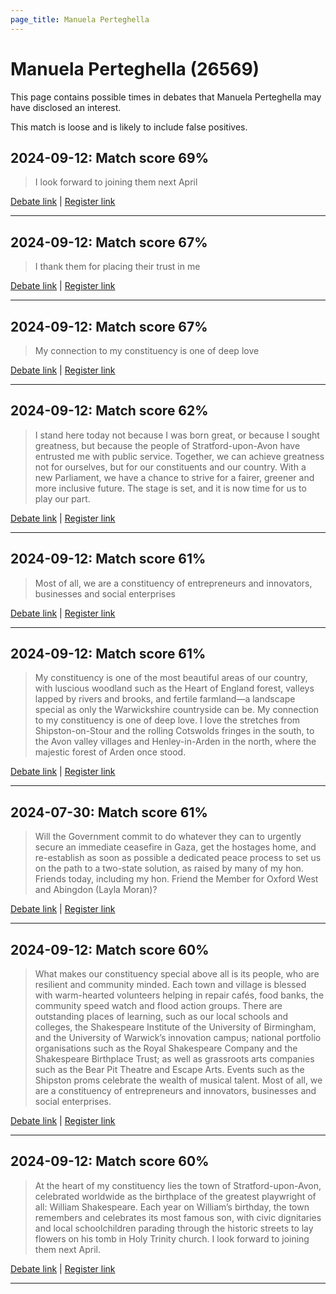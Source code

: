 ```yaml
---
page_title: Manuela Perteghella
---
```


# Manuela Perteghella  (26569)

This page contains possible times in debates that Manuela Perteghella may have disclosed an interest.

This match is loose and is likely to include false positives. 



## 2024-09-12: Match score 69%

>I look forward to joining them next April

[Debate link](https://www.theyworkforyou.com/debates/?id=2024-09-12b.1066.1) | [Register link](https://www.theyworkforyou.com/mp/26569/register)


---



## 2024-09-12: Match score 67%

>I thank them for placing their trust in me

[Debate link](https://www.theyworkforyou.com/debates/?id=2024-09-12b.1066.1) | [Register link](https://www.theyworkforyou.com/mp/26569/register)


---



## 2024-09-12: Match score 67%

>My connection to my constituency is one of deep love

[Debate link](https://www.theyworkforyou.com/debates/?id=2024-09-12b.1066.1) | [Register link](https://www.theyworkforyou.com/mp/26569/register)


---



## 2024-09-12: Match score 62%

>I stand here today not because I was born great, or because I sought greatness, but because the people of Stratford-upon-Avon have entrusted me with public service. Together, we can achieve greatness not for ourselves, but for our constituents and our country. With a new Parliament, we have a chance to strive for a fairer, greener and more inclusive future. The stage is set, and it is now time for us to play our part.

[Debate link](https://www.theyworkforyou.com/debates/?id=2024-09-12b.1066.1) | [Register link](https://www.theyworkforyou.com/mp/26569/register)


---



## 2024-09-12: Match score 61%

>Most of all, we are a constituency of entrepreneurs and innovators, businesses and social enterprises

[Debate link](https://www.theyworkforyou.com/debates/?id=2024-09-12b.1066.1) | [Register link](https://www.theyworkforyou.com/mp/26569/register)


---



## 2024-09-12: Match score 61%

>My constituency is one of the most beautiful areas of our country, with luscious woodland such as the Heart of England forest, valleys lapped by rivers and brooks, and fertile farmland—a landscape special as only the Warwickshire countryside can be. My connection to my constituency is one of deep love. I love the stretches  from Shipston-on-Stour and the rolling Cotswolds fringes in the south, to the Avon valley villages and Henley-in-Arden in the north, where the majestic forest of Arden once stood.

[Debate link](https://www.theyworkforyou.com/debates/?id=2024-09-12b.1066.1) | [Register link](https://www.theyworkforyou.com/mp/26569/register)


---



## 2024-07-30: Match score 61%

>Will the Government commit to do whatever they can to urgently secure an immediate ceasefire in Gaza, get the hostages home, and re-establish as soon as possible a dedicated peace process to set us on the path to a two-state solution, as raised by many of my hon. Friends today, including my hon. Friend the Member for Oxford West and Abingdon (Layla Moran)?

[Debate link](https://www.theyworkforyou.com/debates/?id=2024-07-30c.1167.2) | [Register link](https://www.theyworkforyou.com/mp/26569/register)


---



## 2024-09-12: Match score 60%

>What makes our constituency special above all is its people, who are resilient and community minded. Each town and village is blessed with warm-hearted volunteers helping in repair cafés, food banks, the community speed watch and flood action groups. There are outstanding places of learning, such as our local schools and colleges, the Shakespeare Institute of the University of Birmingham, and the University of Warwick’s innovation campus; national portfolio organisations such as the Royal Shakespeare Company and the Shakespeare Birthplace Trust; as well as grassroots arts companies such as the Bear Pit Theatre and Escape Arts. Events such as the Shipston proms celebrate the wealth of musical talent. Most of all, we are a constituency of entrepreneurs and innovators, businesses and social enterprises.

[Debate link](https://www.theyworkforyou.com/debates/?id=2024-09-12b.1066.1) | [Register link](https://www.theyworkforyou.com/mp/26569/register)


---



## 2024-09-12: Match score 60%

>At the heart of my constituency lies the town of Stratford-upon-Avon, celebrated worldwide as the birthplace of the greatest playwright of all: William Shakespeare. Each year on William’s birthday, the town remembers and celebrates its most famous son, with civic dignitaries and local schoolchildren parading through the historic streets to lay flowers on his tomb in Holy Trinity church. I look forward to joining them next April.

[Debate link](https://www.theyworkforyou.com/debates/?id=2024-09-12b.1066.1) | [Register link](https://www.theyworkforyou.com/mp/26569/register)


---

